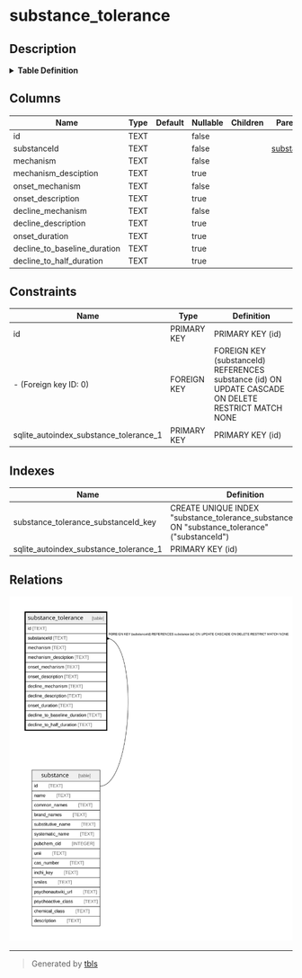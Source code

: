 # substance_tolerance

## Description

<details>
<summary><strong>Table Definition</strong></summary>

```sql
CREATE TABLE "substance_tolerance" (
    "id" TEXT NOT NULL PRIMARY KEY,
    "substanceId" TEXT NOT NULL,
    "mechanism" TEXT NOT NULL,
    "mechanism_desciption" TEXT,
    "onset_mechanism" TEXT NOT NULL,
    "onset_description" TEXT,
    "decline_mechanism" TEXT NOT NULL,
    "decline_description" TEXT,
    "onset_duration" TEXT,
    "decline_to_baseline_duration" TEXT,
    "decline_to_half_duration" TEXT,
    CONSTRAINT "substance_tolerance_substanceId_fkey" FOREIGN KEY ("substanceId") REFERENCES "substance" ("id") ON DELETE RESTRICT ON UPDATE CASCADE
)
```

</details>

## Columns

| Name | Type | Default | Nullable | Children | Parents | Comment |
| ---- | ---- | ------- | -------- | -------- | ------- | ------- |
| id | TEXT |  | false |  |  |  |
| substanceId | TEXT |  | false |  | [substance](substance.md) |  |
| mechanism | TEXT |  | false |  |  |  |
| mechanism_desciption | TEXT |  | true |  |  |  |
| onset_mechanism | TEXT |  | false |  |  |  |
| onset_description | TEXT |  | true |  |  |  |
| decline_mechanism | TEXT |  | false |  |  |  |
| decline_description | TEXT |  | true |  |  |  |
| onset_duration | TEXT |  | true |  |  |  |
| decline_to_baseline_duration | TEXT |  | true |  |  |  |
| decline_to_half_duration | TEXT |  | true |  |  |  |

## Constraints

| Name | Type | Definition |
| ---- | ---- | ---------- |
| id | PRIMARY KEY | PRIMARY KEY (id) |
| - (Foreign key ID: 0) | FOREIGN KEY | FOREIGN KEY (substanceId) REFERENCES substance (id) ON UPDATE CASCADE ON DELETE RESTRICT MATCH NONE |
| sqlite_autoindex_substance_tolerance_1 | PRIMARY KEY | PRIMARY KEY (id) |

## Indexes

| Name | Definition |
| ---- | ---------- |
| substance_tolerance_substanceId_key | CREATE UNIQUE INDEX "substance_tolerance_substanceId_key" ON "substance_tolerance"("substanceId") |
| sqlite_autoindex_substance_tolerance_1 | PRIMARY KEY (id) |

## Relations

![er](substance_tolerance.svg)

---

> Generated by [tbls](https://github.com/k1LoW/tbls)
